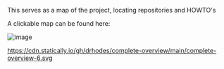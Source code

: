 This serves as a map of the project, locating repositories and HOWTO's

A clickable map can be found here:

![image](https://user-images.githubusercontent.com/84929/154132940-236bee95-6016-4dff-b1bc-122de1775c8b.png)


https://cdn.statically.io/gh/drhodes/complete-overview/main/complete-overview-6.svg
